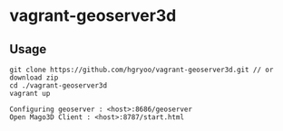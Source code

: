 # vagrant-geoserver3d

## Usage

```
git clone https://github.com/hgryoo/vagrant-geoserver3d.git // or download zip
cd ./vagrant-geoserver3d
vagrant up

Configuring geoserver : <host>:8686/geoserver
Open Mago3D Client : <host>:8787/start.html
```
